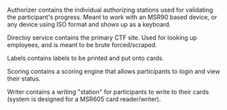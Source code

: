 Authorizer contains the individual authorizing stations used for validating the participant's progress. Meant to work with an MSR90 based device, or any device using ISO format and shows up as a keyboard.

Directoy service contains the primary CTF site. Used for looking up employees, and is meant to be brute forced/scraped.

Labels contains labels to be printed and put onto cards.

Scoring contains a scoring engine that allows participants to login and view their status.

Writer contains a writing "station" for participants to write to their cards (system is designed for a MSR605 card reader/writer).
